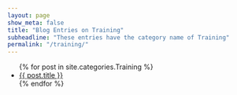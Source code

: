 ```yaml
---
layout: page
show_meta: false
title: "Blog Entries on Training"
subheadline: "These entries have the category name of Training"
permalink: "/training/"
---
```

<ul>
    {% for post in site.categories.Training %}
    <li><a href="{{ site.url }}{{ post.url }}">{{ post.title }}</a></li>
    {% endfor %}
</ul>
